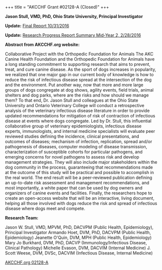 +++
title = "AKCCHF Grant #02128-A (Closed)"
+++

**Jason Stull, VMD, PhD, Ohio State University, Principal Investigator**

**Update:** [Final Report 10/31/2016](</files/AKCCHF grant 02128A MY2 Summary.pdf>)

**Update:** [Research Progress Report Summary Mid-Year 2, 2/28/2016](</files/AKCCHF 02128-A EY2 FINAL Summary.pdf>)

**Abstract from AKCCHF.org website:**

Collaborative Project with the Orthopedic Foundation for Animals The AKC
Canine Health Foundation and the Orthopedic Foundation for Animals have
a long standing commitment to supporting research that aims to prevent,
treat, and cure canine disease. As the sport of dogs increases in
popularity, we realized that one major gap in our current body of
knowledge is how to reduce the risk of infectious disease spread at the
intersection of the dog and the environment. Put another way, now that
more and more large groups of dogs congregate at dog shows, agility
events, field trials, animal shelters and dog parks, where are the risks
and how should we manage them? To that end, Dr. Jason Stull and
colleagues at the Ohio State University and Ontario Veterinary College
will conduct a retrospective analysis of the veterinary infectious
disease literature in order to provide updated recommendations for
mitigation of risk of contraction of infectious disease at events where
dogs congregate. Led by Dr. Stull, this influential collaborative group
of veterinary epidemiologists, infectious disease experts,
immunologists, and internal medicine specialists will evaluate peer
reviewed studies defining the incidence, clinical presentations, and
outcomes of diseases; mechanism of infection, replication, spread and/or
pathogenesis of diseases, computer modeling of disease transmission,
characterization of susceptible cohorts for particular pathogens, and
emerging concerns for novel pathogens to assess risk and develop
management strategies. They will also include major stakeholders within
the dog community in the process, guaranteeing that recommendations made
at the outcome of this study will be practical and possible to
accomplish in the real world. The end result will be a peer-reviewed
publication defining an up-to-date risk assessment and management
recommendations, and most importantly, a white paper that can be used by
dog owners and organizers of canine events and facilities. Finally, the
researchers hope to create an open-access website that will be an
interactive, living document, helping all those involved with dogs
reduce the risk and spread of infectious disease where dogs meet and
compete.

**Research Team:**

Jason W. Stull, VMD, MPVM, PhD, DACVPM (Public Health, Epidemiology),
Principal Investigator Armando Hoet, DVM, PhD, DACVPM (Public Health,
Epidemiology) Jeanette O'Quin, DVM, MPH (Public Health, Epidemiology)
Mary Jo Burkhard, DVM, PhD, DACVP (Immunology/Infectious Disease,
Clinical Pathology) Michelle Evason, DVM, DACVIM (Internal Medicine) J.
Scott Weese, DVM, DVSc, DACVIM (Infectious Disease, Internal Medicine)

[AKCCHF.org 02128-A](http://www.akcchf.org/research/research-portfolio/2128.html)
